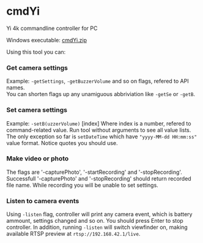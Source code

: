 # cmdYi
Yi 4k commandline controller for PC  

Windows executable: [cmdYi.zip](https://github.com/NikolayRag/cmdYi/releases/download/v1.3/cmdYi.exe)


Using this tool you can:


### Get camera settings
Example: `-getSettings`, `-getBuzzerVolume` and so on flags, refered to API names.  
You can shorten flags up any unamiguous abbriviation like `-getSe` or `-getB`.


### Set camera settings
Example: `-setB(uzzerVolume)` [index]
Where index is a number, refered to command-related value. Run tool without arguments to see all value lists.
The only exception so far is `setDateTime` which have `"yyyy-MM-dd HH:mm:ss"` value format. Notice quotes you should use.


### Make video or photo
The flags are '-capturePhoto', '-startRecording' and '-stopRecording'.  
Successfull '-capturePhoto' and '-stopRecording' should return recorded file name.
While recording you will be unable to set settings.


### Listen to camera events
Using `-listen` flag, controller will print any camera event, which is battery ammount, settings changed and so on.
You should press Enter to stop controller.
In addition, running `-listen` will switch viewfinder on, making available RTSP preview at `rtsp://192.168.42.1/live`.
